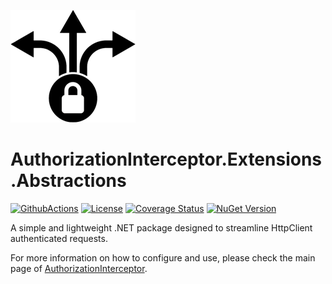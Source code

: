 ![AuthorizationInterceptor Icon](./resources/icon.png)

# AuthorizationInterceptor.Extensions.Abstractions
[![GithubActions](https://github.com/Adolfok3/AuthorizationInterceptor.Extensions.Abstractions/actions/workflows/main.yml/badge.svg)](https://github.com/Adolfok3/AuthorizationInterceptor.Extensions.Abstractions/actions)
[![License](https://img.shields.io/badge/license-MIT-green)](./LICENSE)
[![Coverage Status](https://coveralls.io/repos/github/Adolfok3/AuthorizationInterceptor.Extensions.Abstractions/badge.svg?branch=main)](https://coveralls.io/github/Adolfok3/AuthorizationInterceptor.Extensions.Abstractions?branch=main)
[![NuGet Version](https://img.shields.io/nuget/vpre/AuthorizationInterceptor.Extensions.Abstractions)](https://www.nuget.org/packages/AuthorizationInterceptor.Extensions.Abstractions)

A simple and lightweight .NET package designed to streamline HttpClient authenticated requests.

For more information on how to configure and use, please check the main page of [AuthorizationInterceptor](https://github.com/Adolfok3/AuthorizationInterceptor).
